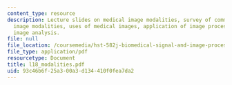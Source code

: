 ```yaml
---
content_type: resource
description: Lecture slides on medical image modalities, survey of common medical
  image modalities, uses of medical images, application of image processing, and medical
  image analysis.
file: null
file_location: /coursemedia/hst-582j-biomedical-signal-and-image-processing-spring-2007/93c46b6f25a300a3d134410f0fea7da2_l18_modalities.pdf
file_type: application/pdf
resourcetype: Document
title: l18_modalities.pdf
uid: 93c46b6f-25a3-00a3-d134-410f0fea7da2
---
```

